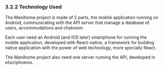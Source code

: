 ### 3.2.2 Technology Used

The Manihome project is made of 2 parts, the mobile application running on Android, communicating with the API server that manage a database of users, accommodations and chatroom.

Each user need an Android (and IOS later) smartphone for running the mobile application, developed with React-native, a framework for building native application with the power of web technology, more specially React.

The Manihome project also need one server running the API, developed in elixir/phoenix.

